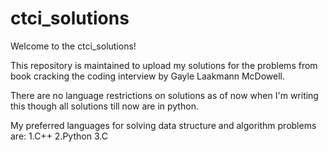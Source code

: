 # ctci_solutions
Welcome to the ctci_solutions!

This repository is maintained to upload my solutions for the problems from book cracking the coding interview by Gayle Laakmann McDowell.

There are no language restrictions on solutions as of now when I'm writing this though all solutions till now are in python.

My preferred languages for solving data structure and algorithm problems are:
1.C++
2.Python
3.C
